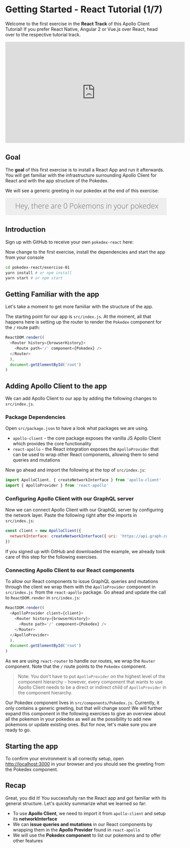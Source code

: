 # Getting Started - React Tutorial (1/7)

Welcome to the first exercise in the **React Track** of this Apollo Client Tutorial! If you prefer React Native, Angular 2 or Vue.js over React, head over to the respective tutorial track.

<iframe width="560" height="315" src="https://www.youtube.com/embed/TiqPHEzSOg0?list=PLn2e1F9Rfr6neWxkWtlTAwshh07-m1p5I" frameborder="0" allowfullscreen></iframe>

## Goal

The **goal** of this first exercise is to install a React App and run it afterwards. You will get familiar with the infrastructure surrounding Apollo Client for React and with the app structure of the Pokedex.

We will see a generic greeting in our pokedex at the end of this exercise:

![](../images/react-exercise-01-pokedex.png)

## Introduction

Sign up with GitHub to receive your own `pokedex-react` here:

<!-- __DOWNLOAD_REACT__ -->

Now change to the first exercise, install the dependencies and start the app from your console

```sh
cd pokedex-react/exercise-01
yarn install # or npm install
yarn start # or npm start
```

## Getting Familiar with the app

Let's take a moment to get more familiar with the structure of the app.

The starting point for our app is `src/index.js`. At the moment, all that happens here is setting up the router to render the `Pokedex` component for the `/` route path:

```js
ReactDOM.render((
  <Router history={browserHistory}>
    <Route path='/' component={Pokedex} />
  </Router>
  ),
  document.getElementById('root')
)
```

## Adding Apollo Client to the app

We can add Apollo Client to our app by adding the following changes to `src/index.js`.

### Package Dependencies

Open `src/package.json` to have a look what packages we are using.

* `apollo-client` - the core package exposes the vanilla JS Apollo Client which provides the core functionality
* `react-apollo` - the React integration exposes the `ApolloProvider` that can be used to wrap other React components, allowing them to send queries and mutations

Now go ahead and import the following at the top of `src/index.js`:

```js@src/index.js
import ApolloClient, { createNetworkInterface } from 'apollo-client'
import { ApolloProvider } from 'react-apollo'
```

### Configuring Apollo Client with our GraphQL server

Now we can connect Apollo Client with our GraphQL server by configuring the network layer. Paste the following right after the imports in `src/index.js`:

```js@src/index.js
const client = new ApolloClient({
  networkInterface: createNetworkInterface({ uri: 'https://api.graph.cool/simple/v1/__PROJECT_ID__'}),
})
```

If you signed up with GitHub and downloaded the example, we already took care of this step for the following exercises.

### Connecting Apollo Client to our React components

To allow our React components to issue GraphQL queries and mutations through the client we wrap them with the `ApolloProvider` component in `src/index.js `from the `react-apollo` package. Go ahead and update the call to `ReactDOM.render` in `src/index.js`:

```js@src/index.js
ReactDOM.render((
  <ApolloProvider client={client}>
    <Router history={browserHistory}>
      <Route path='/' component={Pokedex} />
    </Router>
  </ApolloProvider>
  ),
  document.getElementById('root')
)
```

As we are using `react-router` to handle our routes, we wrap the `Router` component. Note that the `/` route points to the `Pokedex` component.

> Note: You don't have to put `ApolloProvider` on the highest level of the component hierarchy - however, every component that wants to use Apollo Client needs to be a direct or indirect child of `ApolloProvider` in the component hierarchy.

Our Pokedex component lives in `src/components/Pokedex.js`. Currently, it only contains a generic greeting, but that will change soon! We will further expand this component in the following exercises to give an overview about all the pokemon in your pokedex as well as the possibility to add new pokemons or update existing ones. But for now, let's make sure you are ready to go.

## Starting the app

To confirm your environment is all correctly setup, open [http://localhost:3000](http://localhost:3000) in your browser and you should see the greeting from the Pokedex component.

## Recap

Great, you did it! You successfully ran the React app and got familiar with its general structure. Let's quickly summarize what we learned so far:

* To use **Apollo Client**, we need to import it from `apollo-client` and setup its **networkInterface**
* We can **issue queries and mutations** in our React components by wrapping them in the **Apollo Provider** found in `react-apollo`
* We will use the **Pokedex component** to list our pokemons and to offer other features
